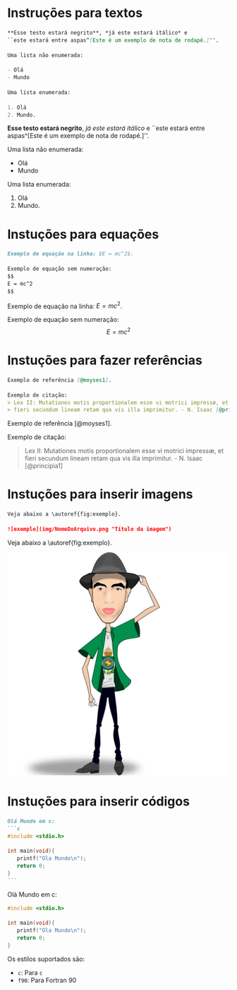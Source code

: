 # Instruções para textos

```md
**Esse testo estará negrito**, *já este estará itálico* e
``este estará entre aspas^[Este é um exemplo de nota de rodapé.]''.

Uma lista não enumerada:

- Olá
- Mundo

Uma lista enumerada:

1. Olá
2. Mundo.
```

**Esse testo estará negrito**, *já este estará itálico* e
``este estará entre aspas^[Este é um exemplo de nota de rodapé.]''.

Uma lista não enumerada:

- Olá
- Mundo

Uma lista enumerada:

1. Olá
2. Mundo.

# Instuções para equações

```md
Exemplo de equação na linha: $E = mc^2$.

Exemplo de equação sem numeração:
$$
E = mc^2
$$
```

Exemplo de equação na linha: $E = mc^2$.

Exemplo de equação sem numeração:
$$
E = mc^2
$$

# Instuções para fazer referências

```md
Exemplo de referência [@moyses1].

Exemplo de citação:
> Lex II: Mutationes motis proportionalem esse vi motrici impressæ, et
> fieri secundum lineam retam qua vis illa imprimitur. - N. Isaac [@principia1]
```

Exemplo de referência [@moyses1].

Exemplo de citação:
> Lex II: Mutationes motis proportionalem esse vi motrici impressæ, et
> fieri secundum lineam retam qua vis illa imprimitur. - N. Isaac [@principia1]

# Instuções para inserir imagens

```md
Veja abaixo a \autoref{fig:exemplo}.

![exemplo](img/NomeDoArquivo.png "Título da imagem")
```

Veja abaixo a \autoref{fig:exemplo}.

![exemplo](img/NomeDoArquivo.png "Título da imagem")

# Instuções para inserir códigos

~~~md
Olá Mundo em c:
```c
#include <stdio.h>

int main(void){
   printf("Ola Mundo\n");
   return 0;
}
```
~~~~~

Olá Mundo em c:
```c
#include <stdio.h>

int main(void){
   printf("Ola Mundo\n");
   return 0;
}
```

Os estilos suportados são:

- `c`: Para `c`
- `f90`: Para Fortran 90
